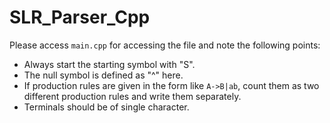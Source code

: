 # SLR_Parser_Cpp

Please access `main.cpp` for accessing the file and note the following points:

* Always start the starting symbol with "S".
* The null symbol is defined as "^" here.
* If production rules are given in the form like `A->B|ab`, count them as two different production rules and write them separately.
* Terminals should be of single character.

